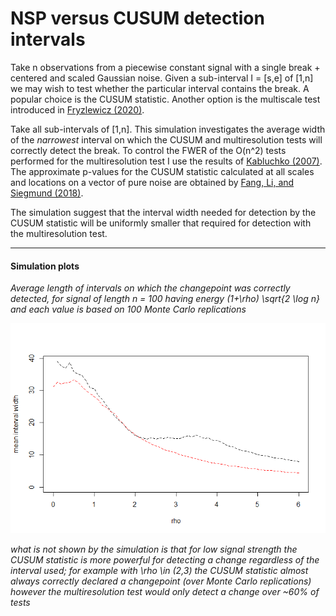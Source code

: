 # NSP versus CUSUM detection intervals

Take n observations from a piecewise constant signal with a single break + centered and scaled Gaussian noise. Given a sub-interval I = [s,e] of [1,n] we may wish to test whether the particular interval contains the break. A popular choice is the CUSUM statistic. Another option is the multiscale test introduced in [Fryzlewicz (2020)](https://stats.lse.ac.uk/fryzlewicz/nsp/nsp.pdf).

Take all sub-intervals of [1,n]. This simulation investigates the average width of the *narrowest* interval on which the CUSUM and multiresolution tests will correctly detect the break. To control the FWER of the O(n^2) tests performed for the multiresolution test I use the results of [Kabluchko (2007)](https://arxiv.org/abs/0706.1849). The approximate p-values for the CUSUM statistic calculated at all scales and locations on a vector of pure noise are obtained by [Fang, Li, and Siegmund (2018)](https://arxiv.org/abs/1608.03032).

The simulation suggest that the interval width needed for detection by the CUSUM statistic will be uniformly smaller that required for detection with the multiresolution test.

---

#### Simulation plots

*Average length of intervals on which the changepoint was correctly detected, for signal of length n = 100 having energy (1+\rho) \sqrt{2 \log n} and each value is based on 100 Monte Carlo replications*

![](detection_interval_lengths.png)

*what is not shown by the simulation is that for low signal strength the CUSUM statistic is more powerful for detecting a change regardless of the interval used; for example with \rho \in (2,3) the CUSUM statistic almost always correctly declared a changepoint (over Monte Carlo replications) however the multiresolution test would only detect a change over ~60% of tests*
